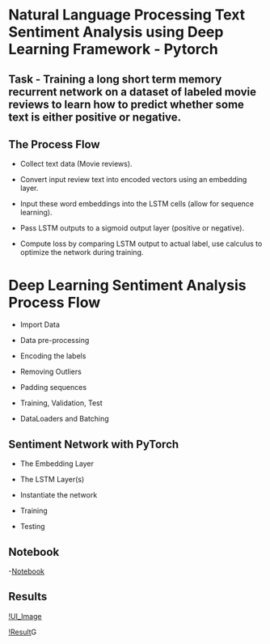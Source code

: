 # Natural Language Processing Text Sentiment Analysis using Deep Learning Framework - Pytorch

## Task - Training a long short term memory recurrent network on a dataset of labeled movie reviews to learn how to predict whether some text is either positive or negative.

## The Process Flow 

- Collect text data (Movie reviews).

- Convert input review text into encoded vectors using an embedding layer.

- Input these word embeddings into the LSTM cells (allow for sequence learning).

- Pass LSTM outputs to a sigmoid output layer (positive or negative).

- Compute loss by comparing LSTM output to actual label, use calculus to optimize the network during training.


# Deep Learning Sentiment Analysis Process Flow 

- Import Data

- Data pre-processing

- Encoding the labels

- Removing Outliers

- Padding sequences

- Training, Validation, Test

- DataLoaders and Batching

## Sentiment Network with PyTorch

- The Embedding Layer

- The LSTM Layer(s)

- Instantiate the network

- Training

- Testing

## Notebook

-[Notebook](https://colab.research.google.com/drive/1XYJzL9ZmrGN44ftM-211259_05tLMbS_)

## Results

[!UI_Image](https://raw.githubusercontent.com/Amir22010/NLP_Deep_Learning/master/7_June_2019_NLP_Deep_Sentiment/Image1.JPG)

[!Result](https://raw.githubusercontent.com/Amir22010/NLP_Deep_Learning/master/7_June_2019_NLP_Deep_Sentiment/Image2.JP)G
